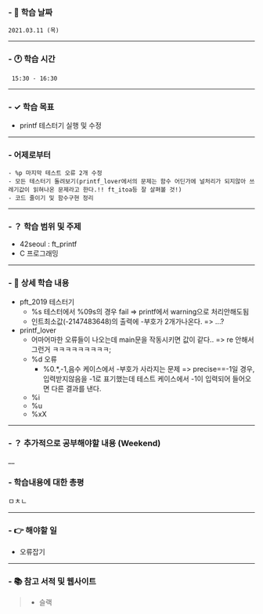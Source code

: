 ### - 📆 학습 날짜
	2021.03.11 (목)
___
### - 🕐 학습 시간
```
 15:30 - 16:30
```
___
### - ✓ 학습 목표
- printf 테스터기 실행 및 수정
___
### - 어제로부터
```
- %p 마지막 테스트 오류 2개 수정
- 모든 테스터기 돌려보기(printf_lover에서의 문제는 함수 어딘가에 널처리가 되지않아 쓰레기값이 읽혀나온 문제라고 한다.!! ft_itoa등 잘 살펴볼 것!)
- 코드 줄이기 및 함수구현 정리
```
___
### - ？ 학습 범위 및 주제
 - 42seoul : ft_printf
 - C 프로그래밍
___
### - 📝 상세 학습 내용
- pft_2019 테스터기
  - %s 테스터에서 %09s의 경우 fail
  => printf에서 warning으로 처리안해도됨
  - 인트최소값(-2147483648)의 출력에 -부호가 2개가나온다. => ...?
- printf_lover
  - 어마어마한 오류들이 나오는데 main문을 작동시키면 값이 같다.. => re 안해서 그런거 ㅋㅋㅋㅋㅋㅋㅋㅋㅋ;
  - %d 오류
    - %0.*,-1,음수 케이스에서 -부호가 사라지는 문제 => precise==-1일 경우, 입력받지않음을 -1로 표기했는데 테스트 케이스에서 -1이 입력되어 들어오면 다른 결과를 낸다.
  - %i
  - %u
  - %xX
___
### - ？ 추가적으로 공부해야할 내용 (Weekend)

__
### - 학습내용에 대한 총평
ㅁㅊㄴ
___
### - 👉 해야할 일
- 오류잡기
___
### - 📚 참고 서적 및 웹사이트
> - 슬랙